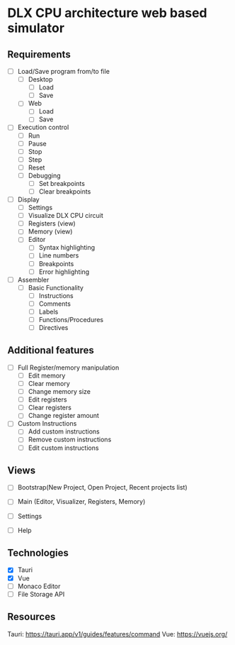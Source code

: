 # DLX CPU architecture web based simulator

## Requirements
- [ ] Load/Save program from/to file
    - [ ] Desktop
      - [ ] Load
      - [ ] Save
    - [ ] Web
      - [ ] Load
      - [ ] Save
- [ ] Execution control
  - [ ] Run
  - [ ] Pause
  - [ ] Stop
  - [ ] Step
  - [ ] Reset
  - [ ] Debugging
    - [ ] Set breakpoints
    - [ ] Clear breakpoints
- [ ] Display
  - [ ] Settings
  - [ ] Visualize DLX CPU circuit
  - [ ] Registers (view)
  - [ ] Memory (view)
  - [ ] Editor
    - [ ] Syntax highlighting
    - [ ] Line numbers
    - [ ] Breakpoints
    - [ ] Error highlighting
- [ ] Assembler
  - [ ] Basic Functionality
    - [ ] Instructions
    - [ ] Comments
    - [ ] Labels
    - [ ] Functions/Procedures
    - [ ] Directives

## Additional features
- [ ] Full Register/memory manipulation
  - [ ] Edit memory
  - [ ] Clear memory
  - [ ] Change memory size
  - [ ] Edit registers
  - [ ] Clear registers
  - [ ] Change register amount
- [ ] Custom Instructions
  - [ ] Add custom instructions
  - [ ] Remove custom instructions
  - [ ] Edit custom instructions

## Views
- [ ] Bootstrap(New Project, Open Project, Recent projects list)
- [ ] Main (Editor, Visualizer, Registers, Memory)
- [ ] Settings
- [ ] Help


## Technologies
- [x] Tauri
- [x] Vue
- [ ] Monaco Editor
- [ ] File Storage API

## Resources
Tauri: https://tauri.app/v1/guides/features/command
Vue: https://vuejs.org/